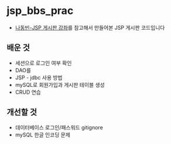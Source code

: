 # jsp_bbs_prac

* [나동빈-JSP 게시판 강좌](https://www.youtube.com/watch?v=wEIBDHfoMBg&list=PLRx0vPvlEmdAZv_okJzox5wj2gG_fNh_6)를 참고해서 만들어본 JSP 게시판 코드입니다

## 배운 것

* 세션으로 로그인 여부 확인
* DAO를 
* JSP - jdbc 사용 방법
* mySQL로 회원가입과 게시판 테이블 생성
* CRUD 연습

## 개선할 것

* 데이터베이스 로그인/패스워드 gitignore
* mySQL 한글 인코딩 문제
